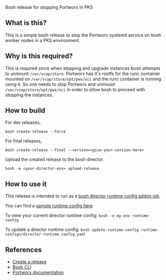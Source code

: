 Bosh release for stopping Portworx in PKS

## What is this?

This is a simple bosh release to stop the Portworx systemd service on bosh worker nodes in a PKS environment.

## Why is this required?

This is required since when stopping and upgrade instances bosh attempts to unmount `/var/vcap/store`. Portworx has it's rootfs for the runc container mounted on `/var/vcap/store/opt/pwx/oci` and the runc container is running using it. So one needs to stop Portworx and unmount `/var/vcap/store/opt/pwx/oci` in order to allow bosh to proceed with stopping the instances.

## How to build

For dev releases,
```
bosh create-release --force
```

For final releases,
```
bosh create-release --final --version=<give-your-version-here>
```

Upload the created release to the bosh director.
```
bosh -e <your-director-env> upload-release
```

## How to use it

This release is intended to run as a [bosh director runtime config addon job](https://bosh.io/docs/runtime-config/#addons).

You can find a [sample runtime config here](runtime-configs/director-runtime-config.yaml)

To view your current director runtime config: `bosh -e my-env runtime-config`

To update a director runtime config: `bosh update-runtime-config runtime-configs/director-runtime.config.yaml`

## References

* [Create a release](https://bosh.io/docs/cli-v2/#release-creation)
* [Bosh CLI](https://bosh.io/docs/cli-v2/)
* [Portworx documentation](https://docs.portworx.com/scheduler/kubernetes/)

